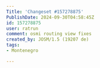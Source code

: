 ```yaml
---
Title: 'Changeset #157278875'
PublishDate: 2024-09-30T04:58:45Z
id: 157278875
user: ratrun
comment: osmi routing view fixes
created_by: JOSM/1.5 (19207 de)
tags:
- Montenegro

---
```


